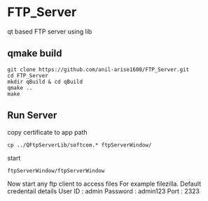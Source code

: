 # FTP_Server
qt based FTP server using lib


## qmake build

    git clone https://github.com/anil-arise1600/FTP_Server.git
    cd FTP_Server
    mkdir qBuild & cd qBuild
    qmake ..
    make

## Run Server

copy certificate to app path

    cp ../QFtpServerLib/softcom.* ftpServerWindow/
    
start

    ftpServerWindow/ftpServerWindow

Now start any ftp client to access files
For example filezilla.
Default credentail details
User ID : admin
Password : admin123
Port : 2323
